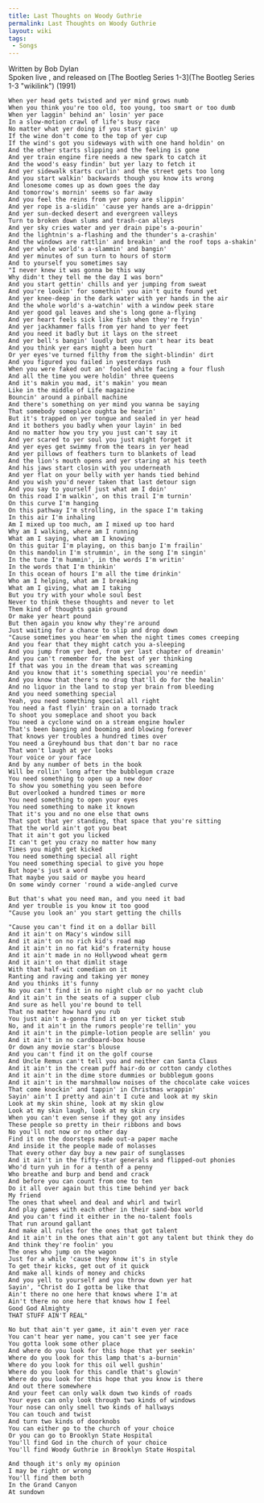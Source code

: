 ```yaml
---
title: Last Thoughts on Woody Guthrie
permalink: Last Thoughts on Woody Guthrie
layout: wiki
tags:
 - Songs
---
```


Written by Bob Dylan  
Spoken live , and released on [The Bootleg Series
1-3](The Bootleg Series 1-3 "wikilink") (1991)  

    When yer head gets twisted and yer mind grows numb
    When you think you're too old, too young, too smart or too dumb
    When yer laggin' behind an' losin' yer pace
    In a slow-motion crawl of life's busy race
    No matter what yer doing if you start givin' up
    If the wine don't come to the top of yer cup
    If the wind's got you sideways with with one hand holdin' on
    And the other starts slipping and the feeling is gone
    And yer train engine fire needs a new spark to catch it
    And the wood's easy findin' but yer lazy to fetch it
    And yer sidewalk starts curlin' and the street gets too long
    And you start walkin' backwards though you know its wrong
    And lonesome comes up as down goes the day
    And tomorrow's mornin' seems so far away
    And you feel the reins from yer pony are slippin'
    And yer rope is a-slidin' 'cause yer hands are a-drippin'
    And yer sun-decked desert and evergreen valleys
    Turn to broken down slums and trash-can alleys
    And yer sky cries water and yer drain pipe's a-pourin'
    And the lightnin's a-flashing and the thunder's a-crashin'
    And the windows are rattlin' and breakin' and the roof tops a-shakin'
    And yer whole world's a-slammin' and bangin'
    And yer minutes of sun turn to hours of storm
    And to yourself you sometimes say
    "I never knew it was gonna be this way
    Why didn't they tell me the day I was born"
    And you start gettin' chills and yer jumping from sweat
    And you're lookin' for somethin' you ain't quite found yet
    And yer knee-deep in the dark water with yer hands in the air
    And the whole world's a-watchin' with a window peek stare
    And yer good gal leaves and she's long gone a-flying
    And yer heart feels sick like fish when they're fryin'
    And yer jackhammer falls from yer hand to yer feet
    And you need it badly but it lays on the street
    And yer bell's bangin' loudly but you can't hear its beat
    And you think yer ears might a been hurt
    Or yer eyes've turned filthy from the sight-blindin' dirt
    And you figured you failed in yesterdays rush
    When you were faked out an' fooled white facing a four flush
    And all the time you were holdin' three queens
    And it's makin you mad, it's makin' you mean
    Like in the middle of Life magazine
    Bouncin' around a pinball machine
    And there's something on yer mind you wanna be saying
    That somebody someplace oughta be hearin'
    But it's trapped on yer tongue and sealed in yer head
    And it bothers you badly when your layin' in bed
    And no matter how you try you just can't say it
    And yer scared to yer soul you just might forget it
    And yer eyes get swimmy from the tears in yer head
    And yer pillows of feathers turn to blankets of lead
    And the lion's mouth opens and yer staring at his teeth
    And his jaws start closin with you underneath
    And yer flat on your belly with yer hands tied behind
    And you wish you'd never taken that last detour sign
    And you say to yourself just what am I doin'
    On this road I'm walkin', on this trail I'm turnin'
    On this curve I'm hanging
    On this pathway I'm strolling, in the space I'm taking
    In this air I'm inhaling
    Am I mixed up too much, am I mixed up too hard
    Why am I walking, where am I running
    What am I saying, what am I knowing
    On this guitar I'm playing, on this banjo I'm frailin'
    On this mandolin I'm strummin', in the song I'm singin'
    In the tune I'm hummin', in the words I'm writin'
    In the words that I'm thinkin'
    In this ocean of hours I'm all the time drinkin'
    Who am I helping, what am I breaking
    What am I giving, what am I taking
    But you try with your whole soul best
    Never to think these thoughts and never to let
    Them kind of thoughts gain ground
    Or make yer heart pound
    But then again you know why they're around
    Just waiting for a chance to slip and drop down
    "Cause sometimes you hear'em when the night times comes creeping
    And you fear that they might catch you a-sleeping
    And you jump from yer bed, from yer last chapter of dreamin'
    And you can't remember for the best of yer thinking
    If that was you in the dream that was screaming
    And you know that it's something special you're needin'
    And you know that there's no drug that'll do for the healin'
    And no liquor in the land to stop yer brain from bleeding
    And you need something special
    Yeah, you need something special all right
    You need a fast flyin' train on a tornado track
    To shoot you someplace and shoot you back
    You need a cyclone wind on a stream engine howler
    That's been banging and booming and blowing forever
    That knows yer troubles a hundred times over
    You need a Greyhound bus that don't bar no race
    That won't laugh at yer looks
    Your voice or your face
    And by any number of bets in the book
    Will be rollin' long after the bubblegum craze
    You need something to open up a new door
    To show you something you seen before
    But overlooked a hundred times or more
    You need something to open your eyes
    You need something to make it known
    That it's you and no one else that owns
    That spot that yer standing, that space that you're sitting
    That the world ain't got you beat
    That it ain't got you licked
    It can't get you crazy no matter how many
    Times you might get kicked
    You need something special all right
    You need something special to give you hope
    But hope's just a word
    That maybe you said or maybe you heard
    On some windy corner 'round a wide-angled curve

    But that's what you need man, and you need it bad
    And yer trouble is you know it too good
    "Cause you look an' you start getting the chills

    "Cause you can't find it on a dollar bill
    And it ain't on Macy's window sill
    And it ain't on no rich kid's road map
    And it ain't in no fat kid's fraternity house
    And it ain't made in no Hollywood wheat germ
    And it ain't on that dimlit stage
    With that half-wit comedian on it
    Ranting and raving and taking yer money
    And you thinks it's funny
    No you can't find it in no night club or no yacht club
    And it ain't in the seats of a supper club
    And sure as hell you're bound to tell
    That no matter how hard you rub
    You just ain't a-gonna find it on yer ticket stub
    No, and it ain't in the rumors people're tellin' you
    And it ain't in the pimple-lotion people are sellin' you
    And it ain't in no cardboard-box house
    Or down any movie star's blouse
    And you can't find it on the golf course
    And Uncle Remus can't tell you and neither can Santa Claus
    And it ain't in the cream puff hair-do or cotton candy clothes
    And it ain't in the dime store dummies or bubblegum goons
    And it ain't in the marshmallow noises of the chocolate cake voices
    That come knockin' and tappin' in Christmas wrappin'
    Sayin' ain't I pretty and ain't I cute and look at my skin
    Look at my skin shine, look at my skin glow
    Look at my skin laugh, look at my skin cry
    When you can't even sense if they got any insides
    These people so pretty in their ribbons and bows
    No you'll not now or no other day
    Find it on the doorsteps made out-a paper mache
    And inside it the people made of molasses
    That every other day buy a new pair of sunglasses
    And it ain't in the fifty-star generals and flipped-out phonies
    Who'd turn yuh in for a tenth of a penny
    Who breathe and burp and bend and crack
    And before you can count from one to ten
    Do it all over again but this time behind yer back
    My friend
    The ones that wheel and deal and whirl and twirl
    And play games with each other in their sand-box world
    And you can't find it either in the no-talent fools
    That run around gallant
    And make all rules for the ones that got talent
    And it ain't in the ones that ain't got any talent but think they do
    And think they're foolin' you
    The ones who jump on the wagon
    Just for a while 'cause they know it's in style
    To get their kicks, get out of it quick
    And make all kinds of money and chicks
    And you yell to yourself and you throw down yer hat
    Sayin', "Christ do I gotta be like that
    Ain't there no one here that knows where I'm at
    Ain't there no one here that knows how I feel
    Good God Almighty
    THAT STUFF AIN'T REAL"

    No but that ain't yer game, it ain't even yer race
    You can't hear yer name, you can't see yer face
    You gotta look some other place
    And where do you look for this hope that yer seekin'
    Where do you look for this lamp that's a-burnin'
    Where do you look for this oil well gushin'
    Where do you look for this candle that's glowin'
    Where do you look for this hope that you know is there
    And out there somewhere
    And your feet can only walk down two kinds of roads
    Your eyes can only look through two kinds of windows
    Your nose can only smell two kinds of hallways
    You can touch and twist
    And turn two kinds of doorknobs
    You can either go to the church of your choice
    Or you can go to Brooklyn State Hospital
    You'll find God in the church of your choice
    You'll find Woody Guthrie in Brooklyn State Hospital

    And though it's only my opinion
    I may be right or wrong
    You'll find them both
    In the Grand Canyon
    At sundown
